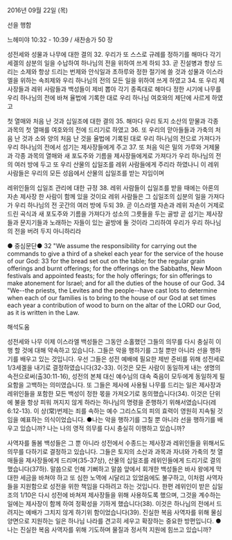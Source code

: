 2016년 09월 22일 (목)

선을 행함



느헤미야 10:32 - 10:39 / 새찬송가 50 장


성전세와 성물과 나무에 대한 결의
32. 우리가 또 스스로 규례를 정하기를 해마다 각기 세겔의 삼분의 일을 수납하여 하나님의 전을 위하여 쓰게 하되 
33. 곧 진설병과 항상 드리는 소제와 항상 드리는 번제와 안식일과 초하루와 정한 절기에 쓸 것과 성물과 이스라엘을 위하는 속죄제와 우리 하나님의 전의 모든 일을 위하여 쓰게 하였고 
34. 또 우리 제사장들과 레위 사람들과 백성들이 제비 뽑아 각기 종족대로 해마다 정한 시기에 나무를 우리 하나님의 전에 바쳐 율법에 기록한 대로 우리 하나님 여호와의 제단에 사르게 하였고 

첫 열매와 처음 난 것과 십일조에 대한 결의
35. 해마다 우리 토지 소산의 맏물과 각종 과목의 첫 열매를 여호와의 전에 드리기로 하였고 
36. 또 우리의 맏아들들과 가축의 처음 난 것과 소와 양의 처음 난 것을 율법에 기록된 대로 우리 하나님의 전으로 가져다가 우리 하나님의 전에서 섬기는 제사장들에게 주고 
37. 또 처음 익은 밀의 가루와 거제물과 각종 과목의 열매와 새 포도주와 기름을 제사장들에게로 가져다가 우리 하나님의 전의 여러 방에 두고 또 우리 산물의 십일조를 레위 사람들에게 주리라 하였나니 이 레위 사람들은 우리의 모든 성읍에서 산물의 십일조를 받는 자임이며 

레위인들의 십일조 관리에 대한 규정
38. 레위 사람들이 십일조를 받을 때에는 아론의 자손 제사장 한 사람이 함께 있을 것이요 레위 사람들은 그 십일조의 십분의 일을 가져다가 우리 하나님의 전 곳간의 여러 방에 두되 
39. 곧 이스라엘 자손과 레위 자손이 거제로 드린 곡식과 새 포도주와 기름을 가져다가 성소의 그릇들을 두는 골방 곧 섬기는 제사장들과 문지기들과 노래하는 자들이 있는 골방에 둘 것이라 그리하여 우리가 우리 하나님의 전을 버려 두지 아니하리라 

● 중심문단● 32 "We assume the responsibility for carrying out the commands to give a third of a shekel each year for the service of the house of our God: 33 for the bread set out on the table; for the regular grain offerings and burnt offerings; for the offerings on the Sabbaths, New Moon festivals and appointed feasts; for the holy offerings; for sin offerings to make atonement for Israel; and for all the duties of the house of our God. 34 "We--the priests, the Levites and the people--have cast lots to determine when each of our families is to bring to the house of our God at set times each year a contribution of wood to burn on the altar of the LORD our God, as it is written in the Law.

해석도움





성전세와 나무
이제 이스라엘 백성들은 그동안 소홀했던 그들의 의무를 다시 충실히 이행 할 것에 대해 약속하고 있습니다. 그들은 악을 행하기를 그칠 뿐만 아니라 선을 행하기를 배우고 있는 것입니다. 우선 그들은 성전 예배에 필요한 제반 준비를 위해 성전세로 1/3세겔을 내기로 결정하였습니다(32-33). 이것은 모든 사람이 동일하게 내는 생명의 속전으로써(출30:11-16), 성전의 본체 대신 예수님의 대속 죽음이 모두에게 동일하게 필요함을 고백하는 의미였습니다. 또 그들은 제사에 사용될 나무를 드리는 일은 제사장과 레위인들을 포함한 모든 백성이 정한 몫을 가져오기로 동의했습니다(34). 이것은 단위에 불을 항상 피워 꺼지지 않게 하라는 하나님의 명령을 준행하기 위해서였습니다(레6:12-13). 이 상(常)번제는 죄를 속하는 예수 그리스도의 피의 효력이 영원히 지속될 것임을 예표하는 의식이었습니다.
●나는 악을 행하기를 그칠 뿐 아니라 선을 행하기를 배우고 있습니까? 나는 나의 영적 의무를 다시 충실히 이행하고 있습니까?


사역자를 돌봄
백성들은 그 뿐 아니라 성전에서 수종드는 제사장과 레위인들을 위해서도 의무를 다하기로 결정하고 있습니다. 그들은 토지의 소산과 과목과 자녀와 가축의 첫 열매들을 제사장들에게 드리며(35-37상), 산물의 십일조를 레위인들에게 드리기로 결의했습니다(37하). 말씀으로 인해 기뻐하고 말씀 앞에서 회개한 백성들은 바사 왕에게 막대한 세금을 바쳐야 하고 또 심한 노역에 시달리고 있었음에도 불구하고, 이처럼 사역자들을 지원함으로 성전을 위한 책임을 다하려고 하는 것입니다. 한편 레위인이 받은 십일조의 1/10은 다시 성전에 바쳐져 제사장들을 위해 사용하도록 했으며, 그것을 계수하는 일에는 제사장이 함께 하여 정확성을 기하게 했습니다(38). 이것은 하나님의 전에서 드려지는 예배가 그치지 않게 하기위 함이었습니다(39). 진실한 복음 사역자를 위해 물심양면으로 지원하는 일은 하나님 나라를 견고히 세우고 확장하는 중요한 방편입니다.
●나는 진실한 복음 사역자를 위해 기도하며 물질과 정서적 지원에 힘쓰고 있습니까?